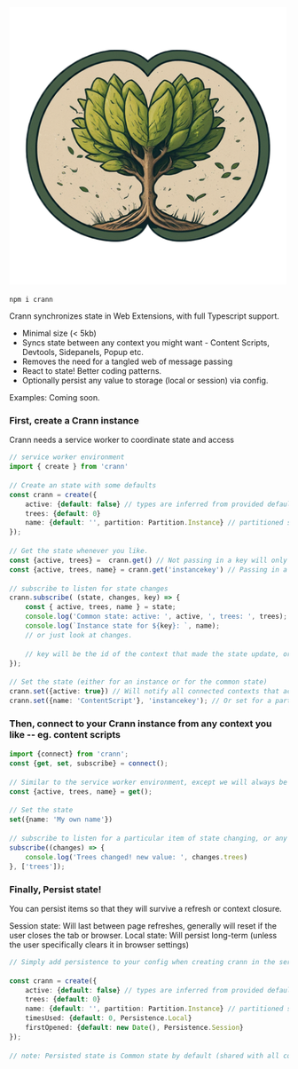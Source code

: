 
![crann_logo](img/crann_logo_smaller.png)

`npm i crann`

Crann synchronizes state in Web Extensions, with full Typescript support.

- Minimal size (< 5kb)
- Syncs state between any context you might want - Content Scripts, Devtools, Sidepanels, Popup etc.
- Removes the need for a tangled web of message passing
- React to state! Better coding patterns.
- Optionally persist any value to storage (local or session) via config.

Examples: Coming soon.

### First, create a Crann instance

Crann needs a service worker to coordinate state and access

```typescript
// service worker environment
import { create } from 'crann'

// Create an state with some defaults
const crann = create({
    active: {default: false} // types are inferred from provided default
    trees: {default: 0}
    name: {default: '', partition: Partition.Instance} // partitioned state will be different for each connected context, so everyone connected except the service worker
});

// Get the state whenever you like. 
const {active, trees} =  crann.get() // Not passing in a key will only get state that is common to all, aka no partitioned state
const {active, trees, name} = crann.get('instancekey') // Passing in a key will return the common state AND the partitioned state for that instance

// subscribe to listen for state changes
crann.subscribe( (state, changes, key) => {
    const { active, trees, name } = state;
    console.log('Common state: active: ', active, ', trees: ', trees);
    console.log(`Instance state for ${key}: `, name);
    // or just look at changes.

    // key will be the id of the context that made the state update, or null if the update came from the service worker (here)
});

// Set the state (either for an instance or for the common state)
crann.set({active: true}) // Will notify all connected contexts that active is now true.
crann.set({name: 'ContentScript'}, 'instancekey'); // Or set for a particular instance if you like
```

### Then, connect to your Crann instance from any context you like -- eg. content scripts

```typescript
import {connect} from 'crann';
const {get, set, subscribe} = connect();

// Similar to the service worker environment, except we will always be dealing with common state AND our own instance state. No distinction from our point of view.
const {active, trees, name} = get();

// Set the state
set({name: 'My own name'})

// subscribe to listen for a particular item of state changing, or any change
subscribe((changes) => {
    console.log('Trees changed! new value: ', changes.trees)
}, ['trees']);

```

### Finally, Persist state!

You can persist items so that they will survive a refresh or context closure.

Session state: Will last between page refreshes, generally will reset if the user closes the tab or browser.
Local state: Will persist long-term (unless the user specifically clears it in browser settings)

```typescript
// Simply add persistence to your config when creating crann in the service-worker

const crann = create({
    active: {default: false} // types are inferred from provided default
    trees: {default: 0}
    name: {default: '', partition: Partition.Instance} // partitioned state will be different for each connected context, so everyone connected except the service worker
    timesUsed: {default: 0, Persistence.Local}
    firstOpened: {default: new Date(), Persistence.Session}
});

// note: Persisted state is Common state by default (shared with all contexts)
```